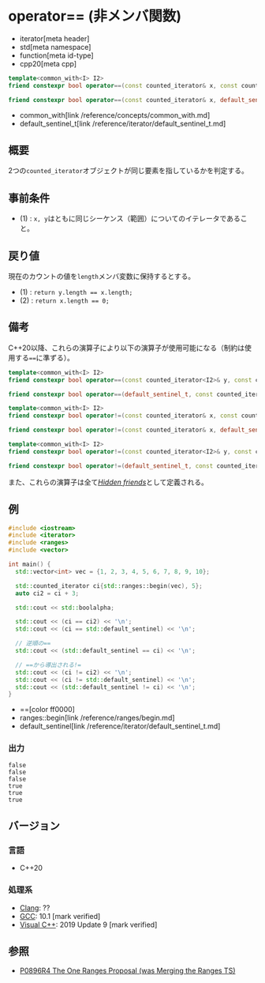 # operator== (非メンバ関数)
* iterator[meta header]
* std[meta namespace]
* function[meta id-type]
* cpp20[meta cpp]

```cpp
template<common_with<I> I2>
friend constexpr bool operator==(const counted_iterator& x, const counted_iterator<I2>& y);  // (1)

friend constexpr bool operator==(const counted_iterator& x, default_sentinel_t);             // (2)
```
* common_with[link /reference/concepts/common_with.md]
* default_sentinel_t[link /reference/iterator/default_sentinel_t.md]

## 概要
2つの`counted_iterator`オブジェクトが同じ要素を指しているかを判定する。

## 事前条件

- (1) : `x, y`はともに同じシーケンス（範囲）についてのイテレータであること。

## 戻り値

現在のカウントの値を`length`メンバ変数に保持するとする。

- (1) : `return y.length == x.length;`
- (2) : `return x.length == 0;`


## 備考

C++20以降、これらの演算子により以下の演算子が使用可能になる（制約は使用する`==`に準ずる）。

```cpp
template<common_with<I> I2>
friend constexpr bool operator==(const counted_iterator<I2>& y, const counted_iterator& x);

friend constexpr bool operator==(default_sentinel_t, const counted_iterator& x);

template<common_with<I> I2>
friend constexpr bool operator!=(const counted_iterator& x, const counted_iterator<I2>& y);

friend constexpr bool operator!=(const counted_iterator& x, default_sentinel_t); 

template<common_with<I> I2>
friend constexpr bool operator!=(const counted_iterator<I2>& y, const counted_iterator& x);

friend constexpr bool operator!=(default_sentinel_t, const counted_iterator& x);
```

また、これらの演算子は全て[*Hidden friends*](/article/lib/hidden_friends.md)として定義される。

## 例
```cpp example
#include <iostream>
#include <iterator>
#include <ranges>
#include <vector>

int main() {
  std::vector<int> vec = {1, 2, 3, 4, 5, 6, 7, 8, 9, 10};

  std::counted_iterator ci{std::ranges::begin(vec), 5};
  auto ci2 = ci + 3;

  std::cout << std::boolalpha;

  std::cout << (ci == ci2) << '\n';
  std::cout << (ci == std::default_sentinel) << '\n';

  // 逆順の==
  std::cout << (std::default_sentinel == ci) << '\n';

  // ==から導出される!=
  std::cout << (ci != ci2) << '\n';
  std::cout << (ci != std::default_sentinel) << '\n';
  std::cout << (std::default_sentinel != ci) << '\n';
}
```
* ==[color ff0000]
* ranges::begin[link /reference/ranges/begin.md]
* default_sentinel[link /reference/iterator/default_sentinel_t.md]

### 出力
```
false
false
false
true
true
true
```

## バージョン
### 言語
- C++20

### 処理系
- [Clang](/implementation.md#clang): ??
- [GCC](/implementation.md#gcc): 10.1 [mark verified]
- [Visual C++](/implementation.md#visual_cpp): 2019 Update 9 [mark verified]

## 参照
- [P0896R4 The One Ranges Proposal (was Merging the Ranges TS)](http://www.open-std.org/jtc1/sc22/wg21/docs/papers/2018/p0896r4.pdf)

